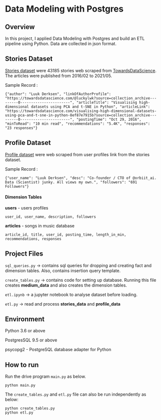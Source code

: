 
# Data Modeling with Postgres

## **Overview**
In this project, I applied Data Modeling with Postgres and build an ETL pipeline using Python. Data are collected in json format.


## **Stories Dataset**
[Stories dataset](https://github.com/xxionias/webscraping/tree/master/mediumstories) were 43185 stories web scraped from [TowardsDataScience](http://towardsdatascience.com). The articles were published from 2016/02 to 2021/05.

Sample Record :
```
{"author": "Luuk Derksen", "linkOfAuthorProfile": "https://towardsdatascience.com/@luckylwk?source=collection_archive---------0-----------------------", "articleTitle": "Visualising high-dimensional datasets using PCA and t-SNE in Python", "articleLink": "https://towardsdatascience.com/visualising-high-dimensional-datasets-using-pca-and-t-sne-in-python-8ef87e7915b?source=collection_archive---------0-----------------------", "postingTime": "Oct 29, 2016", "minToRead": "10 min read", "recommendations": "5.4K", "responses": "23 responses"}
```

## **Profile Dataset**
[Profile dataset](https://github.com/xxionias/webscraping/tree/master/mediumprofile) were web scraped from user profiles link from the stories dataset.

Sample Record :
```
{"user_name": "Luuk Derksen", "desc": "Co-founder / CTO of @orbiit_ai. Data (Scientist) junky. All views my own.", "followers": "691 Followers"}
```


#### Dimension Tables
**users**  - users profiles
```
user_id, user_name, description, followers
```
**articles**  - songs in music database
```
article_id, title, user_id, posting_time, length_in_min, recommendations, responses
```


## Project Files

```sql_queries.py``` -> contains sql queries for dropping and creating fact and dimension tables. Also, contains insertion query template.

```create_tables.py``` -> contains code for setting up database. Running this file creates **medium_data** and also creates the dimension tables.

```etl.ipynb``` -> a jupyter notebook to analyse dataset before loading. 

```etl.py``` -> read and process **stories_data** and **profile_data**



## Environment 
Python 3.6 or above

PostgresSQL 9.5 or above

psycopg2 - PostgreSQL database adapter for Python


## How to run

Run the drive program ```main.py``` as below.
```
python main.py
``` 

The ```create_tables.py``` and ```etl.py``` file can also be run independently as below:
```
python create_tables.py 
python etl.py 
```

